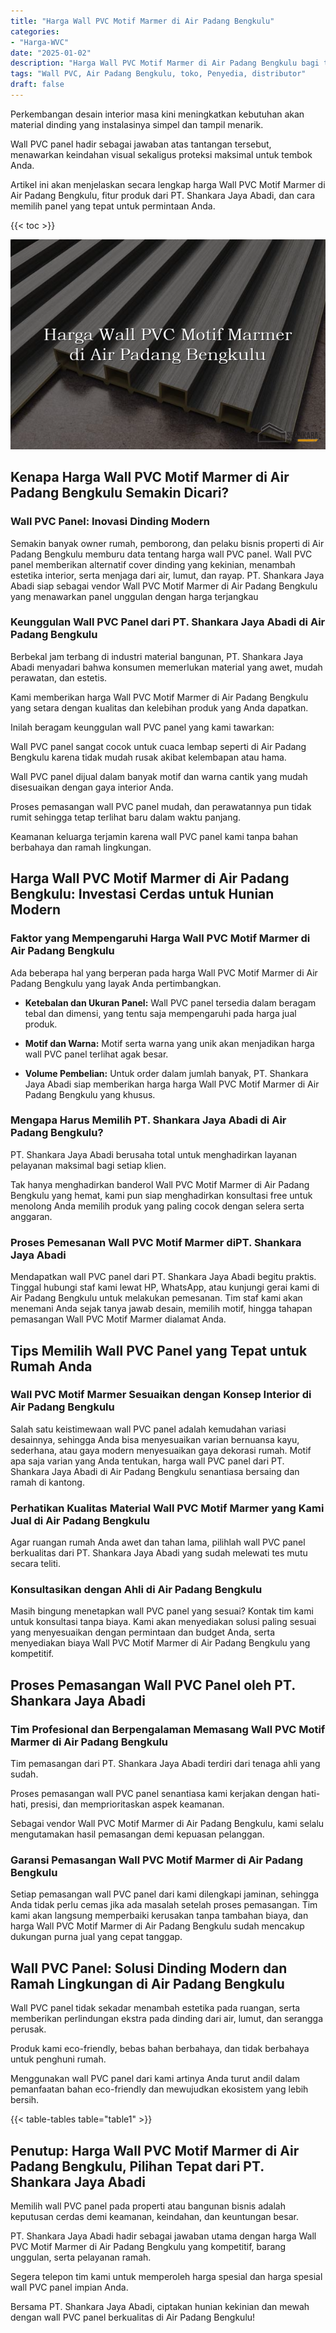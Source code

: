 ```yaml
---
title: "Harga Wall PVC Motif Marmer di Air Padang Bengkulu"
categories: 
- "Harga-WVC"
date: "2025-01-02"
description: "Harga Wall PVC Motif Marmer di Air Padang Bengkulu bagi tempat tinggal, office, dan toko. Produk terbaik, pilihan motif, variasi warna menarik, dengan layanan instalasi oleh teknisi ahli dan garansi resmi!|Layanan distribusi Wall PVC Motif Marmer di Air Padang Bengkulu untuk keperluan hunian, kantor, atau gerai, dengan material unggulan dan instalasi oleh teknisi ahli dan jaminan resmi.|Alternatif Wall PVC Motif Marmer di Air Padang Bengkulu yang terpercaya untuk rumah, perkantoran, dan ritel, bersama panel berkualitas dan penempatan dikerjakan oleh tim berpengalaman dan garansi resmi.|Penyediaan Wall PVC Motif Marmer di Air Padang Bengkulu bagi hunian, kantor, dan ritel, dengan material terbaik dan penempatan oleh tim berpengalaman, dilengkapi dengan kepastian resmi.}"
tags: "Wall PVC, Air Padang Bengkulu, toko, Penyedia, distributor"
draft: false
---
```


Perkembangan desain interior masa kini meningkatkan kebutuhan akan material dinding yang instalasinya simpel dan tampil menarik.

Wall PVC panel hadir sebagai jawaban atas tantangan tersebut, menawarkan keindahan visual sekaligus proteksi maksimal untuk tembok Anda.

Artikel ini akan menjelaskan secara lengkap harga Wall PVC Motif Marmer di Air Padang Bengkulu, fitur produk dari PT. Shankara Jaya Abadi, dan cara memilih panel yang tepat untuk permintaan Anda.

{{< toc >}}

![Harga Wall PVC Motif Marmer di Air Padang Bengkulu](/images/Harga-WVC/Harga-Wall-PVC-Motif-Marmer-di-Air-Padang-Bengkulu.png)


## Kenapa Harga Wall PVC Motif Marmer di Air Padang Bengkulu Semakin Dicari?

### Wall PVC Panel: Inovasi Dinding Modern

Semakin banyak owner rumah, pemborong, dan pelaku bisnis properti di Air Padang Bengkulu memburu data tentang harga wall PVC panel. Wall PVC panel memberikan alternatif cover dinding yang kekinian, menambah estetika interior, serta menjaga dari air, lumut, dan rayap. PT. Shankara Jaya Abadi siap sebagai vendor Wall PVC Motif Marmer di Air Padang Bengkulu yang menawarkan panel unggulan dengan harga terjangkau

### Keunggulan Wall PVC Panel dari PT. Shankara Jaya Abadi di Air Padang Bengkulu

Berbekal jam terbang di industri material bangunan, PT. Shankara Jaya Abadi menyadari bahwa konsumen memerlukan material yang awet, mudah perawatan, dan estetis.

Kami memberikan harga Wall PVC Motif Marmer di Air Padang Bengkulu yang setara dengan kualitas dan kelebihan produk yang Anda dapatkan.

Inilah beragam keunggulan wall PVC panel yang kami tawarkan:

Wall PVC panel sangat cocok untuk cuaca lembap seperti di Air Padang Bengkulu karena tidak mudah rusak akibat kelembapan atau hama.

Wall PVC panel dijual dalam banyak motif dan warna cantik yang mudah disesuaikan dengan gaya interior Anda.

Proses pemasangan wall PVC panel mudah, dan perawatannya pun tidak rumit sehingga tetap terlihat baru dalam waktu panjang.

Keamanan keluarga terjamin karena wall PVC panel kami tanpa bahan berbahaya dan ramah lingkungan.

## Harga Wall PVC Motif Marmer di Air Padang Bengkulu: Investasi Cerdas untuk Hunian Modern

### Faktor yang Mempengaruhi Harga Wall PVC Motif Marmer di Air Padang Bengkulu

Ada beberapa hal yang berperan pada harga Wall PVC Motif Marmer di Air Padang Bengkulu yang layak Anda pertimbangkan.

- **Ketebalan dan Ukuran Panel:** Wall PVC panel tersedia dalam beragam tebal dan dimensi, yang tentu saja mempengaruhi pada harga jual produk.

- **Motif dan Warna:** Motif serta warna yang unik akan menjadikan harga wall PVC panel terlihat agak besar.

- **Volume Pembelian:** Untuk order dalam jumlah banyak, PT. Shankara Jaya Abadi siap memberikan harga harga Wall PVC Motif Marmer di Air Padang Bengkulu yang khusus.

### Mengapa Harus Memilih PT. Shankara Jaya Abadi di Air Padang Bengkulu?

PT. Shankara Jaya Abadi berusaha total untuk menghadirkan layanan pelayanan maksimal bagi setiap klien.

Tak hanya menghadirkan banderol Wall PVC Motif Marmer di Air Padang Bengkulu yang hemat, kami pun siap menghadirkan konsultasi free untuk menolong Anda memilih produk yang paling cocok dengan selera serta anggaran.

### Proses Pemesanan Wall PVC Motif Marmer diPT. Shankara Jaya Abadi

Mendapatkan wall PVC panel dari PT. Shankara Jaya Abadi begitu praktis. Tinggal hubungi staf kami lewat HP, WhatsApp, atau kunjungi gerai kami di Air Padang Bengkulu untuk melakukan pemesanan. Tim staf kami akan menemani Anda sejak tanya jawab desain, memilih motif, hingga tahapan pemasangan Wall PVC Motif Marmer dialamat Anda.

## Tips Memilih Wall PVC Panel yang Tepat untuk Rumah Anda

### Wall PVC Motif Marmer Sesuaikan dengan Konsep Interior di Air Padang Bengkulu

Salah satu keistimewaan wall PVC panel adalah kemudahan variasi desainnya, sehingga Anda bisa menyesuaikan varian bernuansa kayu, sederhana, atau gaya modern menyesuaikan gaya dekorasi rumah. Motif apa saja varian yang Anda tentukan, harga wall PVC panel dari PT. Shankara Jaya Abadi di Air Padang Bengkulu senantiasa bersaing dan ramah di kantong.

### Perhatikan Kualitas Material Wall PVC Motif Marmer yang Kami Jual di Air Padang Bengkulu

Agar ruangan rumah Anda awet dan tahan lama, pilihlah wall PVC panel berkualitas dari PT. Shankara Jaya Abadi yang sudah melewati tes mutu secara teliti.

### Konsultasikan dengan Ahli di Air Padang Bengkulu

Masih bingung menetapkan wall PVC panel yang sesuai? Kontak tim kami untuk konsultasi tanpa biaya. Kami akan menyediakan solusi paling sesuai yang menyesuaikan dengan permintaan dan budget Anda, serta menyediakan biaya Wall PVC Motif Marmer di Air Padang Bengkulu yang kompetitif.

## Proses Pemasangan Wall PVC Panel oleh PT. Shankara Jaya Abadi

### Tim Profesional dan Berpengalaman Memasang Wall PVC Motif Marmer di Air Padang Bengkulu

Tim pemasangan dari PT. Shankara Jaya Abadi terdiri dari tenaga ahli yang sudah.

Proses pemasangan wall PVC panel senantiasa kami kerjakan dengan hati-hati, presisi, dan memprioritaskan aspek keamanan.

Sebagai vendor Wall PVC Motif Marmer di Air Padang Bengkulu, kami selalu mengutamakan hasil pemasangan demi kepuasan pelanggan.

### Garansi Pemasangan Wall PVC Motif Marmer di Air Padang Bengkulu

Setiap pemasangan wall PVC panel dari kami dilengkapi jaminan, sehingga Anda tidak perlu cemas jika ada masalah setelah proses pemasangan. Tim kami akan langsung memperbaiki kerusakan tanpa tambahan biaya, dan harga Wall PVC Motif Marmer di Air Padang Bengkulu sudah mencakup dukungan purna jual yang cepat tanggap.

## Wall PVC Panel: Solusi Dinding Modern dan Ramah Lingkungan di Air Padang Bengkulu

Wall PVC panel tidak sekadar menambah estetika pada ruangan, serta memberikan perlindungan ekstra pada dinding dari air, lumut, dan serangga perusak.

Produk kami eco-friendly, bebas bahan berbahaya, dan tidak berbahaya untuk penghuni rumah.

Menggunakan wall PVC panel dari kami artinya Anda turut andil dalam pemanfaatan bahan eco-friendly dan mewujudkan ekosistem yang lebih bersih.

{{< table-tables table="table1" >}}

## Penutup: Harga Wall PVC Motif Marmer di Air Padang Bengkulu, Pilihan Tepat dari PT. Shankara Jaya Abadi

Memilih wall PVC panel pada properti atau bangunan bisnis adalah keputusan cerdas demi keamanan, keindahan, dan keuntungan besar.

PT. Shankara Jaya Abadi hadir sebagai jawaban utama dengan harga Wall PVC Motif Marmer di Air Padang Bengkulu yang kompetitif, barang unggulan, serta pelayanan ramah.

Segera telepon tim kami untuk memperoleh harga spesial dan harga spesial wall PVC panel impian Anda.

Bersama PT. Shankara Jaya Abadi, ciptakan hunian kekinian dan mewah dengan wall PVC panel berkualitas di Air Padang Bengkulu!